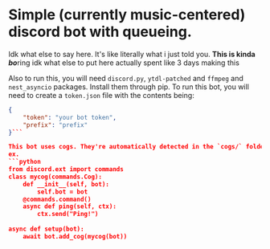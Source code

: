 # Simple (currently music-centered) discord bot with queueing.
Idk what else to say here. It's like literally what i just told you.
**This is kinda *bo***ring
idk what else to put here actually
spent like 3 days making this

Also to run this, you will need `discord.py`, `ytdl-patched` and `ffmpeg` and `nest_asyncio` packages. Install them through pip.
To run this bot, you will need to create a `token.json` file with the contents being:
```json
{ 
    "token": "your bot token",
    "prefix": "prefix"
}```

This bot uses cogs. They're automatically detected in the `cogs/` folder. If you want to add new functions, add a new `.py` file to the `cogs/` folder. The file must have an async def called setup which loads the cog.
ex.
```python
from discord.ext import commands
class mycog(commands.Cog):
    def __init__(self, bot):
        self.bot = bot
    @commands.command()
    async def ping(self, ctx):
        ctx.send("Ping!")
    
async def setup(bot):
    await bot.add_cog(mycog(bot))
```